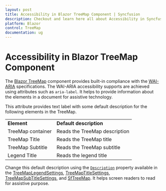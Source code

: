 ```yaml
---
layout: post
title: Accessibility in Blazor TreeMap Component | Syncfusion
description: Checkout and learn here all about Accessibility in Syncfusion Blazor TreeMap component and much more.
platform: Blazor
control: TreeMap
documentation: ug
---
```


# Accessibility in Blazor TreeMap Component

The [Blazor TreeMap](https://www.syncfusion.com/blazor-components/blazor-treemap) component provides built-in compliance with the [WAI-ARIA](https://www.w3.org/TR/wai-aria-practices/) specifications. The WAI-ARIA accessibility supports are achieved using attributes such as `aria-label`. It helps to provide information about the elements in a document for assistive technology.

This attribute provides text label with some default description for the following elements in the TreeMap.

<!-- markdownlint-disable MD033 -->
<table>
<tr>
<td><b>Element</b></td>
<td><b>Default description</b></td>
</tr>
<tr>
<td>TreeMap container</td>
<td>Reads the TreeMap description</td>
</tr>
<tr>
<td>TreeMap Title</td>
<td>Reads the TreeMap title</td>
</tr>
<tr>
<td>TreeMap Subtitle</td>
<td>Reads the TreeMap subtitle</td>
</tr>
<tr>
<td>Legend Title</td>
<td>Reads the legend title</td>
</tr>
</table>

Change this default description using the [`Description`](https://help.syncfusion.com/cr/blazor/Syncfusion.Blazor.TreeMap.SfTreeMap-1.html#Syncfusion_Blazor_TreeMap_SfTreeMap_1_Description) property available in the [TreeMapLegendSettings](https://help.syncfusion.com/cr/aspnetcore-blazor/Syncfusion.Blazor.TreeMap.TreeMapLegendSettings.html), [TreeMapTitleSettings](https://help.syncfusion.com/cr/blazor/Syncfusion.Blazor.TreeMap.TreeMapTitleSettings.html), [TreeMapSubTitleSettings](https://help.syncfusion.com/cr/blazor/Syncfusion.Blazor.TreeMap.TreeMapSubtitleSettings.html), and [SfTreeMap](https://help.syncfusion.com/cr/blazor). It helps screen readers to read for assistive purpose.